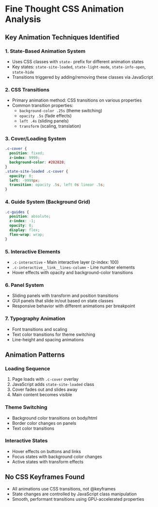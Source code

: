 # Fine Thought CSS Animation Analysis

## Key Animation Techniques Identified

### 1. State-Based Animation System
- Uses CSS classes with `state-` prefix for different animation states
- Key states: `state-site-loaded`, `state-light-mode`, `state-info-open`, `state-hide`
- Transitions triggered by adding/removing these classes via JavaScript

### 2. CSS Transitions
- Primary animation method: CSS transitions on various properties
- Common transition properties:
  - `background-color .25s` (theme switching)
  - `opacity .5s` (fade effects)
  - `left .4s` (sliding panels)
  - `transform` (scaling, translation)

### 3. Cover/Loading System
```css
.c-cover {
  position: fixed;
  z-index: 9999;
  background-color: #282828;
}
.state-site-loaded .c-cover {
  opacity: 0;
  left: -9999px;
  transition: opacity .5s, left 0s linear .5s;
}
```

### 4. Guide System (Background Grid)
```css
.c-guides {
  position: absolute;
  z-index: -1;
  opacity: 0;
  display: flex;
  flex-wrap: wrap;
}
```

### 5. Interactive Elements
- `.c-interactive` - Main interactive layer (z-index: 100)
- `.c-interactive__link__lines-column` - Line number elements
- Hover effects with opacity and background-color transitions

### 6. Panel System
- Sliding panels with transform and position transitions
- GUI panels that slide in/out based on state classes
- Responsive behavior with different animations per breakpoint

### 7. Typography Animation
- Font transitions and scaling
- Text color transitions for theme switching
- Line-height and spacing animations

## Animation Patterns

### Loading Sequence
1. Page loads with `.c-cover` overlay
2. JavaScript adds `state-site-loaded` class
3. Cover fades out and slides away
4. Main content becomes visible

### Theme Switching
- Background color transitions on body/html
- Border color changes on panels
- Text color transitions

### Interactive States
- Hover effects on buttons and links
- Focus states with background color changes
- Active states with transform effects

## No CSS Keyframes Found
- All animations use CSS transitions, not @keyframes
- State changes are controlled by JavaScript class manipulation
- Smooth, performant transitions using GPU-accelerated properties

